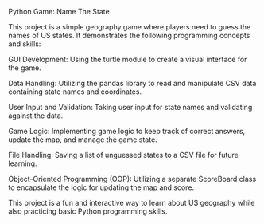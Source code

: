 Python Game: Name The State

This project is a simple geography game where players need to guess the names of US states. It demonstrates the following programming concepts and skills:

GUI Development: Using the turtle module to create a visual interface for the game.

Data Handling: Utilizing the pandas library to read and manipulate CSV data containing state names and coordinates.

User Input and Validation: Taking user input for state names and validating against the data.

Game Logic: Implementing game logic to keep track of correct answers, update the map, and manage the game state.

File Handling: Saving a list of unguessed states to a CSV file for future learning.

Object-Oriented Programming (OOP): Utilizing a separate ScoreBoard class to encapsulate the logic for updating the map and score.

This project is a fun and interactive way to learn about US geography while also practicing basic Python programming skills.
